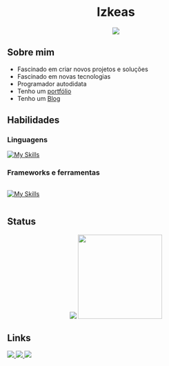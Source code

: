 <h1 dir="auto" align="center">
  Izkeas
</h1>

<div align="center">
  <a href="https://github.com/DenverCoder1/readme-typing-svg">
    <img 
         src="https://readme-typing-svg.herokuapp.com?font=Time+New+Roman&amp;color=cyan&amp;size=25&amp;center=true&amp;vCenter=true&amp;width=600&amp;height=100&amp;lines=Fascinado+em+criar+projetos+e+soluções..;Fascinado+em+novas+tecnologias;Programador+autodidata;"        style="max-width: 100%;">
  </a>
</div>
  
<h2>Sobre mim</h2>
<ul>
  <li>Fascinado em criar novos projetos e soluções </li>
  <li>Fascinado em novas tecnologias</li>
  <li>Programador autodidata</li>
  <li>Tenho um <a href="https://izkeas-portfolio.vercel.app">portfólio</a></li>
  <li>Tenho um <a href="https://bytethesis.one">Blog</a></li>
</ul>

<h2 align="left">Habilidades</h3>
<h3>Linguagens</h3>

<div>
  
  [![My Skills](https://skillicons.dev/icons?i=js,ts,html,css,python,cpp)](https://skillicons.dev)  
  
</div>

<h3>Frameworks e ferramentas</h3>
<div style="width: 100%; overflow: hidden;">
  <div style="width: 50%; float: left;">
    
  [![My Skills](https://skillicons.dev/icons?i=react,nodejs,vercel,vite)](https://skillicons.dev)
    
  </div>
</div>

<h2>Status</h2>

<div align="center">
  <img src="https://github-readme-stats.vercel.app/api?username=izkeas&theme=prussian&show_icons=true">
  <img src="https://github-readme-stats.vercel.app/api/top-langs/?username=izkeas&theme=prussian&layout=compact&hide_progress=false" style="height : 195px">
</div>

<h2> Links </h3>
<div dir="auto">
  <a href="https://izkeas-portfolio.vercel.app" target="_blank" rel="noReferrer">
    <img src="https://img.shields.io/badge/Portfolio-262b2b?style=for-the-badge&logo=code&logoColor=white"
  </a>
    
  <a href="mailto:izkeas@protonmail.com">
    <img src="https://img.shields.io/badge/ProtonMail-8B89CC?style=for-the-badge&logo=protonmail&logoColor=white">
  </a>
  
  <a href="https://www.linkedin.com/in/ryan-da-costa-sousa-6b1009224/">
    <img src="https://img.shields.io/badge/LinkedIn-0077B5?style=for-the-badge&logo=linkedin&logoColor=white">
  </a>
</div>
  

